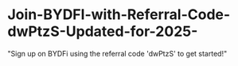# Join-BYDFI-with-Referral-Code-dwPtzS-Updated-for-2025-
"Sign up on BYDFi using the referral code 'dwPtzS' to get started!"
